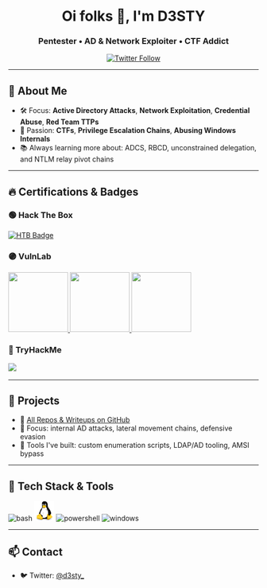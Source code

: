 <h1 align="center">Oi folks 👋, I'm D3STY</h1>
<h3 align="center">Pentester • AD & Network Exploiter • CTF Addict</h3>

<p align="center">
  <a href="https://twitter.com/d3sty_" target="_blank">
    <img src="https://img.shields.io/twitter/follow/d3sty_?logo=twitter&style=for-the-badge" alt="Twitter Follow">
  </a>
</p>

---

## 🧠 About Me

- 🛠️ Focus: **Active Directory Attacks**, **Network Exploitation**, **Credential Abuse**, **Red Team TTPs**
- 👾 Passion: **CTFs**, **Privilege Escalation Chains**, **Abusing Windows Internals**
- 📚 Always learning more about: ADCS, RBCD, unconstrained delegation, and NTLM relay pivot chains

---

## 🔥 Certifications & Badges

### 🟢 Hack The Box
<a href="https://academy.hackthebox.com/achievement/badge/2398ccc5-3d6e-11f0-bcfd-bea50ffe6cb4" target="_blank" rel="noreferrer">
  <img src="https://academy.hackthebox.com/storage/badges/ce43a59d097ba2a96ea9617d47bc7eeb/logo.png" alt="HTB Badge" width="120" height="120">
</a>

### 🟣 VulnLab
<div align="left">
  <a href="https://api.eu.badgr.io/public/assertions/GS4HK1OdQXKiZnIy7vsRlA">
    <img src="https://media.eu.badgr.com/uploads/badges/assertion-GS4HK1OdQXKiZnIy7vsRlA.png" width="120" height="120">
  </a>
  <a href="https://api.eu.badgr.io/public/assertions/ZoQ92IaQS16g6ItAJ6UCvg">
    <img src="https://media.eu.badgr.com/uploads/badges/assertion-ZoQ92IaQS16g6ItAJ6UCvg.png" width="120" height="120">
  </a>
  <a href="https://api.eu.badgr.io/public/assertions/2MTFqZVPSvuqap7eeI3_hQ">
    <img src="https://media.eu.badgr.com/uploads/badges/assertion-2MTFqZVPSvuqap7eeI3_hQ.png" width="120" height="120">
  </a>
</div>

### 🔴 TryHackMe
<img src="https://tryhackme.com/api/v2/badges/public-profile?userPublicId=1891767" style='border:none;'></img>

---

## 📂 Projects

- 🔗 [All Repos & Writeups on GitHub](https://github.com/D3STY)
- 🔬 Focus: internal AD attacks, lateral movement chains, defensive evasion
- 🧰 Tools I've built: custom enumeration scripts, LDAP/AD tooling, AMSI bypass

---

## 🧰 Tech Stack & Tools

<p align="left">
  <img src="https://www.vectorlogo.zone/logos/gnu_bash/gnu_bash-icon.svg" alt="bash" width="40" height="40"/>
  <img src="https://raw.githubusercontent.com/devicons/devicon/master/icons/linux/linux-original.svg" alt="linux" width="40" height="40"/>
  <img src="https://www.svgrepo.com/show/473762/powershell.svg" alt="powershell" width="40" height="40"/>
  <img src="https://www.vectorlogo.zone/logos/microsoft/microsoft-icon.svg" alt="windows" width="40" height="40"/>
</p>

---

## 📫 Contact

- 🐦 Twitter: [@d3sty_](https://twitter.com/d3sty_)
